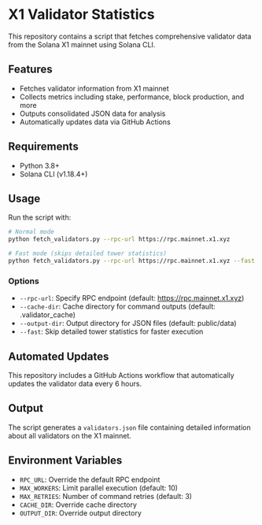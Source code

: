 # X1 Validator Statistics

This repository contains a script that fetches comprehensive validator data from the Solana X1 mainnet using Solana CLI.

## Features

- Fetches validator information from X1 mainnet
- Collects metrics including stake, performance, block production, and more
- Outputs consolidated JSON data for analysis
- Automatically updates data via GitHub Actions

## Requirements

- Python 3.8+
- Solana CLI (v1.18.4+)

## Usage

Run the script with:

```bash
# Normal mode
python fetch_validators.py --rpc-url https://rpc.mainnet.x1.xyz

# Fast mode (skips detailed tower statistics)
python fetch_validators.py --rpc-url https://rpc.mainnet.x1.xyz --fast
```

### Options

- `--rpc-url`: Specify RPC endpoint (default: https://rpc.mainnet.x1.xyz)
- `--cache-dir`: Cache directory for command outputs (default: .validator_cache)
- `--output-dir`: Output directory for JSON files (default: public/data)
- `--fast`: Skip detailed tower statistics for faster execution

## Automated Updates

This repository includes a GitHub Actions workflow that automatically updates the validator data every 6 hours.

## Output

The script generates a `validators.json` file containing detailed information about all validators on the X1 mainnet.

## Environment Variables

- `RPC_URL`: Override the default RPC endpoint
- `MAX_WORKERS`: Limit parallel execution (default: 10)
- `MAX_RETRIES`: Number of command retries (default: 3)
- `CACHE_DIR`: Override cache directory
- `OUTPUT_DIR`: Override output directory
